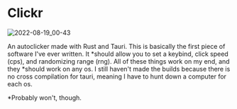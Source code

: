 # Clickr
![2022-08-19_00-43](https://user-images.githubusercontent.com/110342737/185544420-7641acc8-0784-4d77-af6c-3a703008794c.png)

An autoclicker made with Rust and Tauri.
This is basically the first piece of software I've ever written. It *should allow you to set a keybind, click speed (cps), and randomizing range (rng). All of these things work on my end, and they *should work on any os. I still haven't made the builds because there is no cross compilation for tauri, meaning I have to hunt down a computer for each os.

*Probably won't, though.
